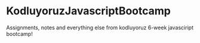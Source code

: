 # KodluyoruzJavascriptBootcamp
Assignments, notes and everything else from kodluyoruz 6-week javasciript bootcamp!
